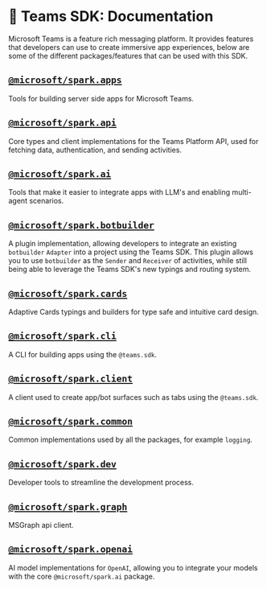 # 📖 Teams SDK: Documentation

Microsoft Teams is a feature rich messaging platform. It provides features that developers can use
to create immersive app experiences, below are some of the different packages/features that can be used with this SDK.

## [`@microsoft/spark.apps`](https://www.npmjs.com/package/@microsoft/spark.apps)

Tools for building server side apps for Microsoft Teams.

## [`@microsoft/spark.api`](https://www.npmjs.com/package/@microsoft/spark.api)

Core types and client implementations for the Teams Platform API,
used for fetching data, authentication, and sending activities.

## [`@microsoft/spark.ai`](https://www.npmjs.com/package/@microsoft/spark.ai)

Tools that make it easier to integrate apps with LLM's and enabling
multi-agent scenarios.

## [`@microsoft/spark.botbuilder`](https://www.npmjs.com/package/@microsoft/spark.botbuilder)

A plugin implementation, allowing developers to integrate an existing `botbuilder`
`Adapter` into a project using the Teams SDK. This plugin allows you to use `botbuilder`
as the `Sender` and `Receiver` of activities, while still being able to leverage the
Teams SDK's new typings and routing system.

## [`@microsoft/spark.cards`](https://www.npmjs.com/package/@microsoft/spark.cards)

Adaptive Cards typings and builders for type safe and intuitive card design.

## [`@microsoft/spark.cli`](https://www.npmjs.com/package/@microsoft/spark.cli)

A CLI for building apps using the `@teams.sdk`.

## [`@microsoft/spark.client`](https://www.npmjs.com/package/@microsoft/spark.client)

A client used to create app/bot surfaces such as tabs using the `@teams.sdk`.

## [`@microsoft/spark.common`](https://www.npmjs.com/package/@microsoft/spark.common)

Common implementations used by all the packages, for example `logging`.

## [`@microsoft/spark.dev`](https://www.npmjs.com/package/@microsoft/spark.dev)

Developer tools to streamline the development process.

## [`@microsoft/spark.graph`](https://www.npmjs.com/package/@microsoft/spark.graph)

MSGraph api client.

## [`@microsoft/spark.openai`](https://www.npmjs.com/package/@microsoft/spark.openai)

AI model implementations for `OpenAI`, allowing you to integrate your models
with the core `@microsoft/spark.ai` package.
